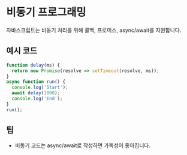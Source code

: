 # 비동기 프로그래밍

자바스크립트는 비동기 처리를 위해 콜백, 프로미스, async/await를 지원합니다.

## 예시 코드
```javascript
function delay(ms) {
  return new Promise(resolve => setTimeout(resolve, ms));
}
async function run() {
  console.log('Start');
  await delay(1000);
  console.log('End');
}
run();
```

## 팁
- 비동기 코드는 async/await로 작성하면 가독성이 좋아집니다.
